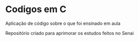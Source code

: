 # Codigos em C

 Aplicação de código sobre o que foi ensinado em aula

Repositório criado para aprimorar os estudos feitos no Senai

